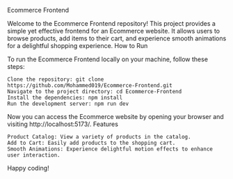 Ecommerce Frontend

Welcome to the Ecommerce Frontend repository! This project provides a simple yet effective frontend for an Ecommerce website. It allows users to browse products, add items to their cart, and experience smooth animations for a delightful shopping experience.
How to Run

To run the Ecommerce Frontend locally on your machine, follow these steps:

    Clone the repository: git clone https://github.com/Mohammed019/Ecommerce-Frontend.git
    Navigate to the project directory: cd Ecommerce-Frontend
    Install the dependencies: npm install
    Run the development server: npm run dev

Now you can access the Ecommerce website by opening your browser and visiting http://localhost:5173/.
Features

    Product Catalog: View a variety of products in the catalog.
    Add to Cart: Easily add products to the shopping cart.
    Smooth Animations: Experience delightful motion effects to enhance user interaction.

Happy coding!
